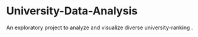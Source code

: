 # University-Data-Analysis

An exploratory project to analyze and visualize diverse university-ranking .
